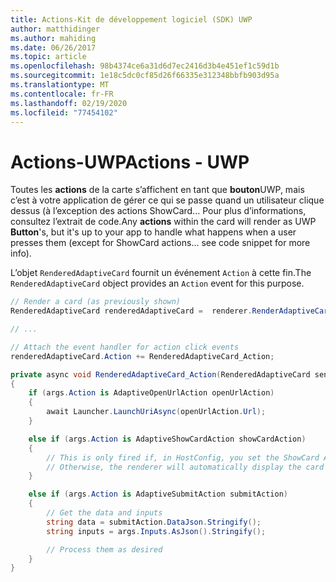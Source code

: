 ```yaml
---
title: Actions-Kit de développement logiciel (SDK) UWP
author: matthidinger
ms.author: mahiding
ms.date: 06/26/2017
ms.topic: article
ms.openlocfilehash: 98b4374ce6a31d6d7ec2416d3b4e451ef1c59d1b
ms.sourcegitcommit: 1e18c5dc0cf85d26f66335e312348bbfb903d95a
ms.translationtype: MT
ms.contentlocale: fr-FR
ms.lasthandoff: 02/19/2020
ms.locfileid: "77454102"
---
```

# <a name="actions---uwp"></a><span data-ttu-id="8ca5b-102">Actions-UWP</span><span class="sxs-lookup"><span data-stu-id="8ca5b-102">Actions - UWP</span></span>

<span data-ttu-id="8ca5b-103">Toutes les **actions** de la carte s’affichent en tant que **bouton**UWP, mais c’est à votre application de gérer ce qui se passe quand un utilisateur clique dessus (à l’exception des actions ShowCard... Pour plus d’informations, consultez l’extrait de code.</span><span class="sxs-lookup"><span data-stu-id="8ca5b-103">Any **actions** within the card will render as UWP **Button**'s, but it's up to your app to handle what happens when a user presses them (except for ShowCard actions... see code snippet for more info).</span></span>

<span data-ttu-id="8ca5b-104">L’objet `RenderedAdaptiveCard` fournit un événement `Action` à cette fin.</span><span class="sxs-lookup"><span data-stu-id="8ca5b-104">The `RenderedAdaptiveCard` object provides an `Action` event for this purpose.</span></span>

```csharp
// Render a card (as previously shown)
RenderedAdaptiveCard renderedAdaptiveCard =  renderer.RenderAdaptiveCard(card);

// ...

// Attach the event handler for action click events
renderedAdaptiveCard.Action += RenderedAdaptiveCard_Action;

private async void RenderedAdaptiveCard_Action(RenderedAdaptiveCard sender, AdaptiveActionEventArgs args)
{
    if (args.Action is AdaptiveOpenUrlAction openUrlAction)
    {
        await Launcher.LaunchUriAsync(openUrlAction.Url);
    }

    else if (args.Action is AdaptiveShowCardAction showCardAction)
    {
        // This is only fired if, in HostConfig, you set the ShowCard ActionMode to Popup.
        // Otherwise, the renderer will automatically display the card inline without firing this event.
    }

    else if (args.Action is AdaptiveSubmitAction submitAction)
    {
        // Get the data and inputs
        string data = submitAction.DataJson.Stringify();
        string inputs = args.Inputs.AsJson().Stringify();

        // Process them as desired
    }
}
```
